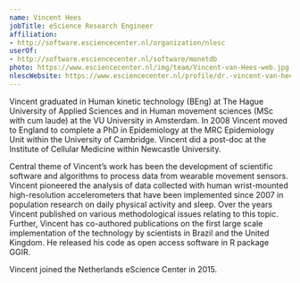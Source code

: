 ```yaml
---
name: Vincent Hees
jobTitle: eScience Research Engineer
affiliation:
- http://software.esciencecenter.nl/organization/nlesc
userOf:
- http://software.esciencecenter.nl/software/monetdb
photo: https://www.esciencecenter.nl/img/team/Vincent-van-Hees-web.jpg
nlescWebsite: https://www.esciencecenter.nl/profile/dr.-vincent-van-hees
---
```

Vincent graduated in Human kinetic technology (BEng) at The Hague University of Applied Sciences and in Human movement sciences (MSc with cum laude) at the VU University in Amsterdam. In 2008 Vincent moved to England to complete a PhD in Epidemiology at the MRC Epidemiology Unit within the University of Cambridge. Vincent did a post-doc at the Institute of Cellular Medicine within Newcastle University.

Central theme of Vincent’s work has been the development of scientific software and algorithms to process data from wearable movement sensors. Vincent pioneered the analysis of data collected with human wrist-mounted high-resolution accelerometers that have been implemented since 2007 in population research on daily physical activity and sleep. Over the years Vincent published on various methodological issues relating to this topic. Further, Vincent has co-authored publications on the first large scale implementation of the technology by scientists in Brazil and the United Kingdom. He released his code as open access software in R package GGIR.

Vincent joined the Netherlands eScience Center in 2015.



